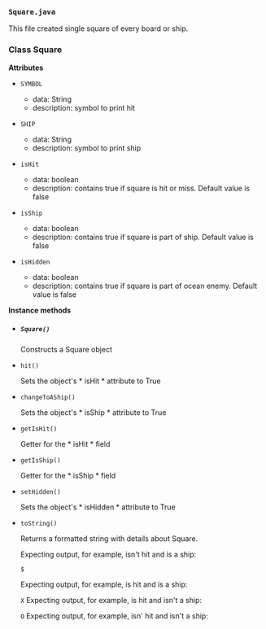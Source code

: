 ### `Square.java`

This file created single square of every board or ship.

### Class Square

__Attributes__

* `SYMBOL`
  - data: String
  - description: symbol to print hit

* `SHIP`
  - data: String
  - description: symbol to print ship

* `isHit`
  - data: boolean
  - description: contains true if square is hit or miss. Default value is false

* `isShip`
  - data: boolean
  - description: contains true if square is part of ship. Default value is false

* `isHidden`
  - data: boolean
  - description: contains true if square is part of ocean enemy. Default value is false

__Instance methods__

* ##### `Square()`

  Constructs a Square object

* `hit()`

  Sets the object's * isHit * attribute to True

* `changeToAShip()`

  Sets the object's * isShip * attribute to True

* `getIsHit()`

  Getter for the * isHit * field

* `getIsShip()`

  Getter for the * isShip * field

* `setHidden()`

  Sets the object's * isHidden * attribute to True


* `toString()`

  Returns a formatted string with details about Square.

  Expecting output, for example, isn't hit and is a ship:

  `$`

  Expecting output, for example, is hit and is a ship:

  `X`
Expecting output, for example, is hit and isn't a ship:

  `O`
Expecting output, for example, isn' hit and isn't a ship:

  ` `
